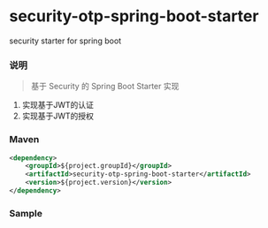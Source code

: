 # security-otp-spring-boot-starter
security starter for spring boot

### 说明


 > 基于 Security 的 Spring Boot Starter 实现

1. 实现基于JWT的认证
2. 实现基于JWT的授权

### Maven

``` xml
<dependency>
	<groupId>${project.groupId}</groupId>
	<artifactId>security-otp-spring-boot-starter</artifactId>
	<version>${project.version}</version>
</dependency>
```

### Sample


